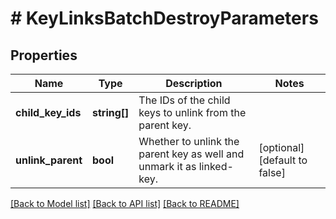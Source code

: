 # # KeyLinksBatchDestroyParameters

## Properties

Name | Type | Description | Notes
------------ | ------------- | ------------- | -------------
**child_key_ids** | **string[]** | The IDs of the child keys to unlink from the parent key. | 
**unlink_parent** | **bool** | Whether to unlink the parent key as well and unmark it as linked-key. | [optional] [default to false]

[[Back to Model list]](../../README.md#documentation-for-models) [[Back to API list]](../../README.md#documentation-for-api-endpoints) [[Back to README]](../../README.md)


